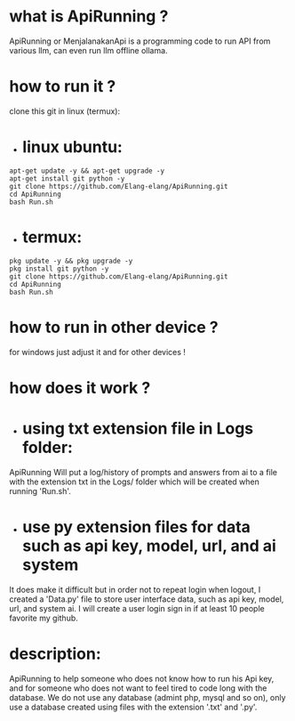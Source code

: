 # what is ApiRunning ?
ApiRunning or MenjalanakanApi is a programming code to run API from various llm, can even run llm offline ollama. 

# how to run it ?

clone this git in linux (termux):
- # linux ubuntu:
```
apt-get update -y && apt-get upgrade -y
apt-get install git python -y
git clone https://github.com/Elang-elang/ApiRunning.git
cd ApiRunning
bash Run.sh
```
- # termux:
```
pkg update -y && pkg upgrade -y
pkg install git python -y
git clone https://github.com/Elang-elang/ApiRunning.git
cd ApiRunning
bash Run.sh
```

# how to run in other device ?
for windows just adjust it and for other devices !

# how does it work ? 

- # using txt extension file in Logs folder:

ApiRunning Will put a log/history of prompts and answers from ai to a file with the extension txt in the Logs/ folder which will be created when running 'Run.sh'.

- # use py extension files for data such as api key, model, url, and ai system

It does make it difficult but in order not to repeat login when logout, I created a 'Data.py' file to store user interface data, such as api key, model, url, and system ai. I will create a user login sign in if at least 10 people favorite my github. 

# description:

ApiRunning to help someone who does not know how to run his Api key, and for someone who does not want to feel tired to code long with the database. We do not use any database (admint php, mysql and so on), only use a database created using files with the extension '.txt' and '.py'.
